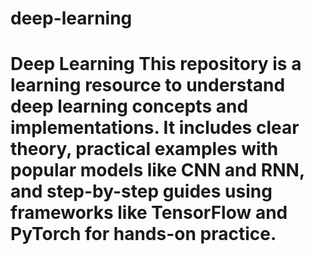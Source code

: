 # deep-learning
# Deep Learning  This repository is a learning resource to understand deep learning concepts and implementations. It includes clear theory, practical examples with popular models like CNN and RNN, and step-by-step guides using frameworks like TensorFlow and PyTorch for hands-on practice.
